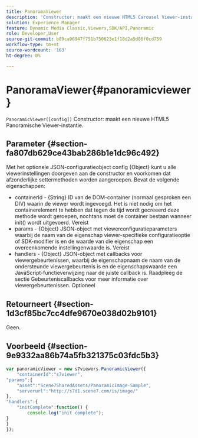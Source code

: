 ```yaml
---
title: PanoramaViewer
description: 'Constructor: maakt een nieuwe HTML5 Carousel Viewer-instantie.'
solution: Experience Manager
feature: Dynamic Media Classic,Viewers,SDK/API,Panoramic
role: Developer,User
source-git-commit: b89ca96947f751b750623e1f18d2a5d86f0cd759
workflow-type: tm+mt
source-wordcount: '163'
ht-degree: 0%

---
```


# PanoramaViewer{#panoramicviewer}

`PanoramicViewer([config])`
Constructor: maakt een nieuwe HTML5 Panoramische Viewer-instantie.

## Parameter {#section-fa807db629ce43bab286b1e1dc96c492}

Met het optionele JSON-configuratieobject config {Object} kunt u alle viewerinstellingen doorgeven aan de constructor en voorkomen dat afzonderlijke settermethoden worden aangeroepen. Bevat de volgende eigenschappen:
* containerId - {String} ID van de DOM-container (normaal gesproken een DIV) waarin de viewer wordt ingevoegd. Het is niet nodig om het containerelement te hebben dat tegen de tijd wordt gecreeerd deze methode wordt geroepen, nochtans moet de container bestaan wanneer init() wordt uitgevoerd. Vereist
* params - {Object} JSON-object met viewerconfiguratieparameters waarbij de naam van de eigenschap viewer-specifieke configuratieoptie of SDK-modifier is en de waarde van die eigenschap een overeenkomende instellingenwaarde is. Vereist
* handlers - {Object} JSON-object met callbacks voor viewergebeurtenissen, waarbij de eigenschapnaam de naam van de ondersteunde viewergebeurtenis is en de eigenschapswaarde een JavaScript-functieverwijzing naar de juiste callback is. Raadpleeg de sectie Gebeurteniscallbacks voor meer informatie over viewergebeurtenissen. Optioneel


## Retourneert {#section-1d3cf85bc7cc4dfe9670e038d02b9101}

Geen.

## Voorbeeld {#section-9e9332aa86b74a5fb321375c03fdc5b3}

```javascript {.line-numbers}
var panoramicViewer = new s7viewers.PanoramicViewer({
	"containerId":"s7viewer",
"params":{
	"asset":"Scene7SharedAssets/PanoramicImage-Sample",
	"serverurl":"http://s7d1.scene7.com/is/image/"
},
"handlers":{
	"initComplete":function() {
		console.log("init complete");
}
}
});
```

